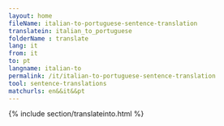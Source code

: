 ```yaml
---
layout: home
fileName: italian-to-portuguese-sentence-translation
translatein: italian_to_portuguese
folderName : translate
lang: it
from: it
to: pt
langname: italian-to
permalink: /it/italian-to-portuguese-sentence-translation
tool: sentence-translations
matchurls: en&&it&&pt
---
```

{% include section/translateinto.html %}

